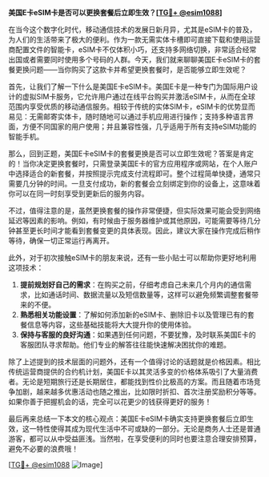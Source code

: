 **美国E卡eSIM卡是否可以更换套餐后立即生效？[[TG💪+ @esim1088](https://t.me/s/esim1088)]**

在当今这个数字化时代，移动通信技术的发展日新月异，尤其是eSIM卡的普及，为人们的生活带来了极大的便利。作为一款无需实体卡槽即可直接下载和使用运营商配置文件的智能卡，eSIM卡不仅体积小巧，还支持多网络切换，非常适合经常出国或者需要同时使用多个号码的人群。今天，我们就来聊聊美国E卡eSIM卡的套餐更换问题——当你购买了这款卡并希望更换套餐时，是否能够立即生效呢？

首先，让我们了解一下什么是美国E卡eSIM卡。美国E卡是一种专门为国际用户设计的虚拟SIM卡服务，它允许用户通过在线平台购买并激活eSIM卡，从而在全球范围内享受优质的移动通信服务。相较于传统的实体SIM卡，eSIM卡的优势显而易见：无需邮寄实体卡，随时随地可以通过手机应用进行操作；支持多种语言界面，方便不同国家的用户使用；并且兼容性强，几乎适用于所有支持eSIM功能的智能手机。

那么，回到正题，美国E卡eSIM卡的套餐更换是否可以立即生效呢？答案是肯定的！当你决定更换套餐时，只需登录美国E卡的官方应用程序或网站，在个人账户中选择适合的新套餐，并按照提示完成支付流程即可。整个过程简单快捷，通常只需要几分钟的时间。一旦支付成功，新的套餐会立刻绑定到你的设备上，这意味着你可以在同一时刻享受到更新后的服务内容。

不过，值得注意的是，虽然更换套餐的操作非常便捷，但实际效果可能会受到网络延迟等因素的影响。例如，有时候由于服务器维护或其他原因，可能需要等待几分钟甚至更长时间才能看到套餐变更的具体表现。因此，建议大家在操作完成后稍作等待，确保一切正常运行再离开。

此外，对于初次接触eSIM卡的朋友来说，还有一些小贴士可以帮助你更好地利用这项技术：

1. **提前规划好自己的需求**：在购买之前，仔细考虑自己未来几个月内的通信需求，比如通话时间、数据流量以及短信数量等，这样可以避免频繁调整套餐带来的不便。
2. **熟悉相关功能设置**：了解如何添加新的eSIM卡、删除旧卡以及管理已有的套餐信息等内容，这些基础技能将大大提升你的使用体验。
3. **保持与客服的良好沟通**：如果遇到任何问题，不要犹豫，及时联系美国E卡的客服团队寻求帮助。他们专业的解答往往能快速解决困扰你的难题。

除了上述提到的技术层面的问题外，还有一个值得讨论的话题就是价格因素。相比传统运营商提供的合约机计划，美国E卡以其灵活多变的价格体系吸引了大量消费者。无论是短期旅行还是长期居住，都能找到性价比极高的方案。而且随着市场竞争加剧，越来越多优惠活动也随之推出，比如限时折扣、首次注册奖励积分等等。如果你善于把握机会的话，完全可以花更少的钱获得更好的服务！

最后再来总结一下本文的核心观点：美国E卡eSIM卡确实支持更换套餐后立即生效，这一特性使得其成为现代生活中不可或缺的一部分。无论是商务人士还是普通游客，都可以从中受益匪浅。当然啦，在享受便利的同时也要注意合理安排预算，避免不必要的浪费哦！

[[TG💪+ @esim1088](https://t.me/s/esim1088) ![Image](https://i.postimg.cc/4NQfJmqS/Snipaste-2025-05-13-00-14-12.png)]